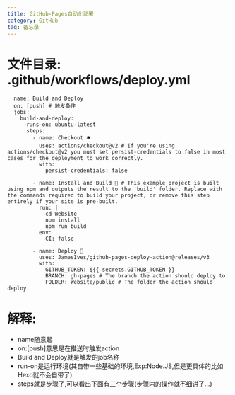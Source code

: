 ```yaml
---
title: GitHub-Pages自动化部署
category: GitHub
tag: 备忘录
---
```

<!--
 * @Author: Weidows
 * @Date: 2020-08-23 10:54:41
 * @LastEditors: Weidows
 * @LastEditTime: 2020-08-23 11:04:54
 * @FilePath: \Weidows\Website\source\_posts\GitHub-Pages-deploy.md
-->
# 文件目录: .github/workflows/deploy.yml
```
  name: Build and Deploy
  on: [push] # 触发条件
  jobs:
    build-and-deploy:
      runs-on: ubuntu-latest
      steps:
        - name: Checkout 🛎️
          uses: actions/checkout@v2 # If you're using actions/checkout@v2 you must set persist-credentials to false in most cases for the deployment to work correctly.
          with:
            persist-credentials: false

        - name: Install and Build 🔧 # This example project is built using npm and outputs the result to the 'build' folder. Replace with the commands required to build your project, or remove this step entirely if your site is pre-built.
          run: |
            cd Website
            npm install
            npm run build
          env:
            CI: false

        - name: Deploy 🚀
          uses: JamesIves/github-pages-deploy-action@releases/v3
          with:
            GITHUB_TOKEN: ${{ secrets.GITHUB_TOKEN }}
            BRANCH: gh-pages # The branch the action should deploy to.
            FOLDER: Website/public # The folder the action should deploy.
```
# 解释:
* name随意起
* on:[push]意思是在推送时触发action
* Build and Deploy就是触发的job名称
* run-on是运行环境(其自带一些基础的环境,Exp:Node.JS,但是更具体的比如Hexo就不会自带了)
* steps就是步骤了,可以看出下面有三个步骤(步骤内的操作就不细讲了...)